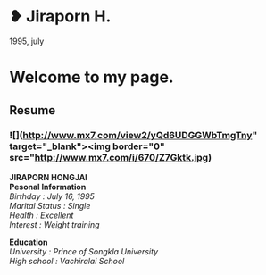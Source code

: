 # ❥ Jiraporn H.
1995, july
# Welcome to my page.
## Resume
### ![](http://www.mx7.com/view2/yQd6UDGGWbTmgTny" target="_blank"><img border="0" src="http://www.mx7.com/i/670/Z7Gktk.jpg)

  **JIRAPORN HONGJAI**    
**Pesonal Information**  
*Birthday       : July 16, 1995*  
*Marital Status : Single*  
*Health         : Excellent*  
*Interest       : Weight training*
  
**Education**  
*University     : Prince of Songkla University*  
*High school    : Vachiralai School*

